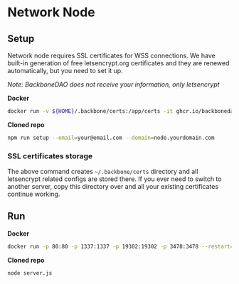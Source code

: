 # Network Node

## Setup

Network node requires SSL certificates for WSS connections. We have built-in generation of free letsencrypt.org certificates and they are renewed automatically, but you need to set it up.

*Note: BackboneDAO does not receive your information, only letsencrypt*

**Docker**
```bash
docker run -v ${HOME}/.backbone/certs:/app/certs -it ghcr.io/backbonedao/network-node npm run setup --email=your@email.com --domain=node.yourdomain.com
```

**Cloned repo**
```bash
npm run setup --email=your@email.com --domain=node.yourdomain.com
```

### SSL certificates storage
The above command creates `~/.backbone/certs` directory and all letsencrypt related configs are stored there. If you ever need to switch to another server, copy this directory over and all your existing certificates continue working.

## Run

**Docker**
```bash
docker run -p 80:80 -p 1337:1337 -p 19302:19302 -p 3478:3478 --restart=unless-stopped -v ${HOME}/.backbone/certs:/app/certs -dt ghcr.io/backbonedao/network-node
```

**Cloned repo**
```bash
node server.js
```
